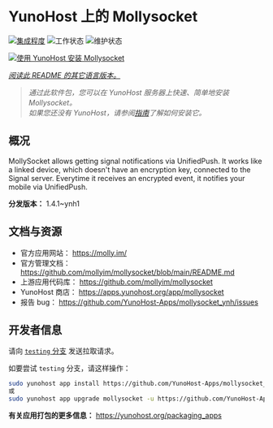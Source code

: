 <!--
注意：此 README 由 <https://github.com/YunoHost/apps/tree/master/tools/readme_generator> 自动生成
请勿手动编辑。
-->

# YunoHost 上的 Mollysocket

[![集成程度](https://apps.yunohost.org/badge/integration/mollysocket)](https://ci-apps.yunohost.org/ci/apps/mollysocket/)
![工作状态](https://apps.yunohost.org/badge/state/mollysocket)
![维护状态](https://apps.yunohost.org/badge/maintained/mollysocket)

[![使用 YunoHost 安装 Mollysocket](https://install-app.yunohost.org/install-with-yunohost.svg)](https://install-app.yunohost.org/?app=mollysocket)

*[阅读此 README 的其它语言版本。](./ALL_README.md)*

> *通过此软件包，您可以在 YunoHost 服务器上快速、简单地安装 Mollysocket。*  
> *如果您还没有 YunoHost，请参阅[指南](https://yunohost.org/install)了解如何安装它。*

## 概况

MollySocket allows getting signal notifications via UnifiedPush. It works like a linked device, which doesn't have an encryption key, connected to the Signal server. Everytime it receives an encrypted event, it notifies your mobile via UnifiedPush.


**分发版本：** 1.4.1~ynh1
## 文档与资源

- 官方应用网站： <https://molly.im/>
- 官方管理文档： <https://github.com/mollyim/mollysocket/blob/main/README.md>
- 上游应用代码库： <https://github.com/mollyim/mollysocket>
- YunoHost 商店： <https://apps.yunohost.org/app/mollysocket>
- 报告 bug： <https://github.com/YunoHost-Apps/mollysocket_ynh/issues>

## 开发者信息

请向 [`testing` 分支](https://github.com/YunoHost-Apps/mollysocket_ynh/tree/testing) 发送拉取请求。

如要尝试 `testing` 分支，请这样操作：

```bash
sudo yunohost app install https://github.com/YunoHost-Apps/mollysocket_ynh/tree/testing --debug
或
sudo yunohost app upgrade mollysocket -u https://github.com/YunoHost-Apps/mollysocket_ynh/tree/testing --debug
```

**有关应用打包的更多信息：** <https://yunohost.org/packaging_apps>
